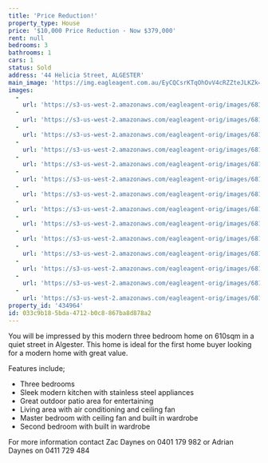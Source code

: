 ```yaml
---
title: 'Price Reduction!'
property_type: House
price: '$10,000 Price Reduction - Now $379,000'
rent: null
bedrooms: 3
bathrooms: 1
cars: 1
status: Sold
address: '44 Helicia Street, ALGESTER'
main_image: 'https://img.eagleagent.com.au/EyCQCsrKTqOhOvV4cRZZteJLKZk=/1280x854/smart/https://s3-us-west-2.amazonaws.com/eagleagent-orig/images/6819380/105651765-image-M.jpg'
images:
  -
    url: 'https://s3-us-west-2.amazonaws.com/eagleagent-orig/images/6819393/105651765-image-N.jpg'
  -
    url: 'https://s3-us-west-2.amazonaws.com/eagleagent-orig/images/6819392/105651765-image-L.jpg'
  -
    url: 'https://s3-us-west-2.amazonaws.com/eagleagent-orig/images/6819391/105651765-image-K.jpg'
  -
    url: 'https://s3-us-west-2.amazonaws.com/eagleagent-orig/images/6819390/105651765-image-J.jpg'
  -
    url: 'https://s3-us-west-2.amazonaws.com/eagleagent-orig/images/6819389/105651765-image-I.jpg'
  -
    url: 'https://s3-us-west-2.amazonaws.com/eagleagent-orig/images/6819388/105651765-image-H.jpg'
  -
    url: 'https://s3-us-west-2.amazonaws.com/eagleagent-orig/images/6819387/105651765-image-G.jpg'
  -
    url: 'https://s3-us-west-2.amazonaws.com/eagleagent-orig/images/6819386/105651765-image-F.jpg'
  -
    url: 'https://s3-us-west-2.amazonaws.com/eagleagent-orig/images/6819385/105651765-image-E.jpg'
  -
    url: 'https://s3-us-west-2.amazonaws.com/eagleagent-orig/images/6819384/105651765-image-D.jpg'
  -
    url: 'https://s3-us-west-2.amazonaws.com/eagleagent-orig/images/6819383/105651765-image-C.jpg'
  -
    url: 'https://s3-us-west-2.amazonaws.com/eagleagent-orig/images/6819382/105651765-image-B.jpg'
  -
    url: 'https://s3-us-west-2.amazonaws.com/eagleagent-orig/images/6819381/105651765-image-A.jpg'
  -
    url: 'https://s3-us-west-2.amazonaws.com/eagleagent-orig/images/6819380/105651765-image-M.jpg'
property_id: '434964'
id: 033c9b18-5bda-4712-b0c8-867ba8d878a2
---
```

You will be impressed by this modern three bedroom home on 610sqm in a quiet street in Algester.
This home is ideal for the first home buyer looking for a modern home with great value.

Features include;
*  Three bedrooms
*  Sleek modern kitchen with stainless steel appliances
*  Great outdoor patio area for entertaining
*  Living area with air conditioning and ceiling fan
*  Master bedroom with ceiling fan and built in wardrobe
*  Second bedroom with built in wardrobe

For more information contact Zac Daynes on 0401 179 982 or Adrian Daynes on 0411 729 484